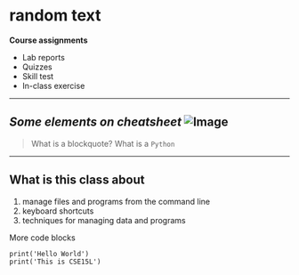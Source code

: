# random text
**Course assignments**

- Lab reports
- Quizzes
- Skill test
- In-class exercise
---
_Some elements on cheatsheet_
![Image]([http://url/a.png](https://today.ucsd.edu/news_uploads/_social/img-primary-Geisel-UCSanDiego-ErikJepsen-090922.jpg))
---
> What is a blockquote? What is a `Python`
---
## What is this class about
1. manage files and programs from the command line
2. keyboard shortcuts
3. techniques for managing data and programs

More code blocks

```
print('Hello World')
print('This is CSE15L')
```
